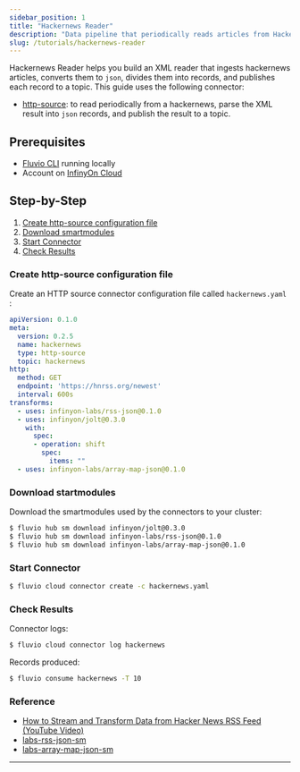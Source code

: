 ```yaml
---
sidebar_position: 1
title: "Hackernews Reader"
description: "Data pipeline that periodically reads articles from Hackernews and publishes them on a topic."
slug: /tutorials/hackernews-reader
---
```


Hackernews Reader helps you build an XML reader that ingests hackernews articles, converts them to `json`, divides them into records, and publishes each record to a topic. This guide uses the following connector:

* [http-source]: to read periodically from a hackernews, parse the XML result into `json` records, and publish the result to a topic.

## Prerequisites

* [Fluvio CLI] running locally
* Account on [InfinyOn Cloud]

## Step-by-Step

1. [Create http-source configuration file](#create-http-source-configuration-file)
2. [Download smartmodules](#download-startmodules)
3. [Start Connector](#start-connector)
4. [Check Results](#check-results)

### Create http-source configuration file

Create an HTTP source connector configuration file called `hackernews.yaml` :

```yaml
apiVersion: 0.1.0
meta:
  version: 0.2.5
  name: hackernews
  type: http-source
  topic: hackernews
http:
  method: GET
  endpoint: 'https://hnrss.org/newest'
  interval: 600s
transforms:
  - uses: infinyon-labs/rss-json@0.1.0
  - uses: infinyon/jolt@0.3.0
    with:
      spec:
      - operation: shift
        spec:
          items: ""
  - uses: infinyon-labs/array-map-json@0.1.0
```

### Download startmodules

Download the smartmodules used by the connectors to your cluster:


```bash
$ fluvio hub sm download infinyon/jolt@0.3.0
$ fluvio hub sm download infinyon-labs/rss-json@0.1.0
$ fluvio hub sm download infinyon-labs/array-map-json@0.1.0
```

### Start Connector


```bash
$ fluvio cloud connector create -c hackernews.yaml
```

### Check Results

Connector logs:

```bash
$ fluvio cloud connector log hackernews
```

Records produced:

```bash
$ fluvio consume hackernews -T 10
```

### Reference

* [How to Stream and Transform Data from Hacker News RSS Feed (YouTube Video)]
* [labs-rss-json-sm](https://github.com/infinyon/labs-rss-json-sm)
* [labs-array-map-json-sm](https://github.com/infinyon/labs-array-map-json-sm)


---
[Fluvio CLI]: /docs/fluvio/#install-fluvio
[InfinyOn Cloud]: https://infinyon.cloud/signup
[http-source]: https://github.com/infinyon/http-source-connector
[rss-json]: https://github.com/infinyon/labs-rss-json-sm
[jolt]: https://github.com/infinyon/fluvio-jolt
[array-map-json]: https://github.com/infinyon/labs-array-map-json-sm
[How to Stream and Transform Data from Hacker News RSS Feed (YouTube Video)]: https://www.youtube.com/watch?v=raV5q6paAPM&t=1s&ab_channel=InfinyOn
